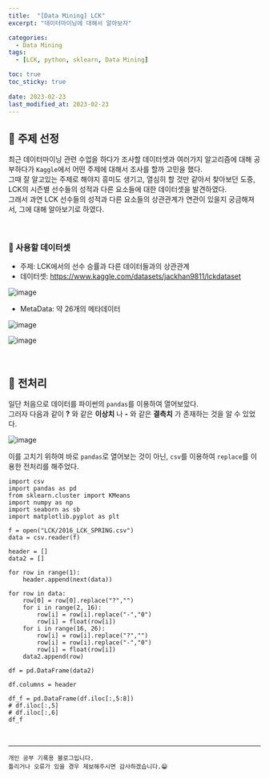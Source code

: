 ```yaml
---
title:  "[Data Mining] LCK"
excerpt: "데이터마이닝에 대해서 알아보자"

categories:
  - Data Mining
tags:
  - [LCK, python, sklearn, Data Mining]

toc: true
toc_sticky: true
 
date: 2023-02-23
last_modified_at: 2023-02-23
---
```


## 📘 주제 선정

최근 데이터마이닝 관련 수업을 하다가 조사할 데이터셋과 여러가지 알고리즘에 대해 공부하다가 `Kaggle`에서 어떤 주제에 대해서 조사를 할까 고민을 했다.  
그때 잘 알고있는 주제로 해야지 흥미도 생기고, 열심히 할 것만 같아서 찾아보던 도중, LCK의 시즌별 선수들의 성적과 다른 요소들에 대한 데이터셋을 발견하였다.  
그래서 과연 LCK 선수들의 성적과 다른 요소들의 상관관계가 연관이 있을지 궁금해져서, 그에 대해 알아보기로 하였다.  

<br>

### 📌 사용할 데이터셋

 - 주제: LCK에서의 선수 승률과 다른 데이터들과의 상관관계
 - 데이터셋: <https://www.kaggle.com/datasets/jackhan9811/lckdataset>

![image](https://user-images.githubusercontent.com/37824506/220839957-79e204da-774c-4566-82e9-638013d33bda.png)

 - MetaData: 약 26개의 메타데이터

![image](https://user-images.githubusercontent.com/37824506/220840267-42046398-e41e-433a-9ee4-600feafe734c.png)

![image](https://user-images.githubusercontent.com/37824506/220840327-4d147a46-5ed0-4e02-a125-99a9f62aa19a.png)

<br>

## 📖 전처리  

일단 처음으로 데이터를 파이썬의 `pandas`를 이용하여 열어보았다.  
그러자 다음과 같이 **?** 와 같은 **이상치** 나 **-** 와 같은 **결측치** 가 존재하는 것을 알 수 있었다.  

![image](https://user-images.githubusercontent.com/37824506/220841382-d891ab04-3d81-47e5-bcc2-3b18c42d6bf3.png)

이를 고치기 위하여 바로 `pandas`로 열어보는 것이 아닌, `csv`를 이용하여 `replace`를 이용한 전처리를 해주었다.  

```
import csv
import pandas as pd
from sklearn.cluster import KMeans
import numpy as np
import seaborn as sb
import matplotlib.pyplot as plt

f = open("LCK/2016_LCK_SPRING.csv")
data = csv.reader(f)

header = []
data2 = []

for row in range(1):
    header.append(next(data))

for row in data:
    row[0] = row[0].replace("?","")
    for i in range(2, 16):
        row[i] = row[i].replace("-","0")
        row[i] = float(row[i])
    for i in range(16, 26):
        row[i] = row[i].replace("?","")
        row[i] = row[i].replace("-","0")
        row[i] = float(row[i])
    data2.append(row)

df = pd.DataFrame(data2)

df.columns = header

df_f = pd.DataFrame(df.iloc[:,5:8])
# df.iloc[:,5]
# df.iloc[:,6]
df_f
```


<br>

***
    개인 공부 기록용 블로그입니다.
    틀리거나 오류가 있을 경우 제보해주시면 감사하겠습니다.😁